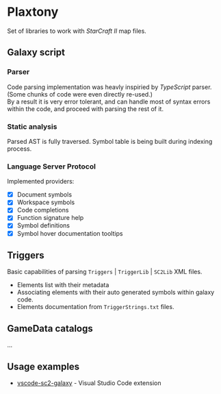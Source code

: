 # Plaxtony

Set of libraries to work with *StarCraft II* map files.

## Galaxy script

### Parser

Code parsing implementation was heavly inspiried by *TypeScript* parser. (Some chunks of code were even directly re-used.)\
By a result it is very error tolerant, and can handle most of syntax errors within the code, and proceed with parsing the rest of it.

### Static analysis

Parsed AST is fully traversed. Symbol table is being built during indexing process.

### Language Server Protocol

Implemented providers:

- [x] Document symbols
- [x] Workspace symbols
- [x] Code completions
- [x] Function signature help
- [x] Symbol definitions
- [x] Symbol hover documentation tooltips

## Triggers

Basic capabilities of parsing `Triggers` | `TriggerLib` | `SC2Lib` XML files.

- Elements list with their metadata
- Associating elements with their auto generated symbols within galaxy code.
- Elements documentation from `TriggerStrings.txt` files.

## GameData catalogs

...

## Usage examples

- [vscode-sc2-galaxy](https://github.com/Talv/vscode-sc2-galaxy) -  Visual Studio Code extension